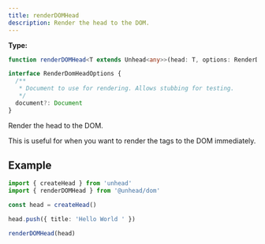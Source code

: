 ```yaml
---
title: renderDOMHead
description: Render the head to the DOM.
---
```


**Type:**

```ts
function renderDOMHead<T extends Unhead<any>>(head: T, options: RenderDomHeadOptions = {}): void
```

```ts
interface RenderDomHeadOptions {
  /**
   * Document to use for rendering. Allows stubbing for testing.
   */
  document?: Document
}
```

Render the head to the DOM.

This is useful for when you want to render the tags to the DOM immediately.

## Example

```ts
import { createHead } from 'unhead'
import { renderDOMHead } from '@unhead/dom'

const head = createHead()

head.push({ title: 'Hello World ' })

renderDOMHead(head)
```
